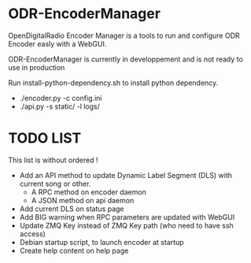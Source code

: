 # ODR-EncoderManager
OpenDigitalRadio Encoder Manager is a tools to run and configure ODR Encoder easly with a WebGUI.

ODR-EncoderManager is currently in developpement and is not ready to use in production

Run install-python-dependency.sh to install python dependency.

  * ./encoder.py -c config.ini
  * ./api.py -s static/ -l logs/


# TODO LIST

This list is without ordered !

  * Add an API method to update Dynamic Label Segment (DLS) with current song or other.
    * A RPC method on encoder daemon
    * A JSON method on api daemon
  * Add current DLS on status page
  * Add BIG warning when RPC parameters are updated with WebGUI
  * Update ZMQ Key instead of ZMQ Key path (who need to have ssh access)
  * Debian startup script, to launch encoder at startup
  * Create help content on help page



